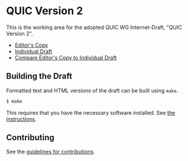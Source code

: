 # QUIC Version 2

This is the working area for the adopted QUIC WG Internet-Draft, "QUIC Version 2".

* [Editor's Copy](https://quicwg.github.io/draft-ietf-quic-v2/#go.draft-ietf-quic-v2.html)
* [Individual Draft](https://datatracker.ietf.org/doc/html/draft-ietf-quic-v2)
* [Compare Editor's Copy to Individual Draft](https://quicwg.github.io/draft-ietf-quic-v2/#go.draft-ietf-quic-v2.diff)

## Building the Draft

Formatted text and HTML versions of the draft can be built using `make`.

```sh
$ make
```

This requires that you have the necessary software installed.  See
[the instructions](https://github.com/martinthomson/i-d-template/blob/master/doc/SETUP.md).


## Contributing

See the
[guidelines for contributions](https://github.com/quicwg/draft-ietf-quic-v2/blob/main/CONTRIBUTING.md).
